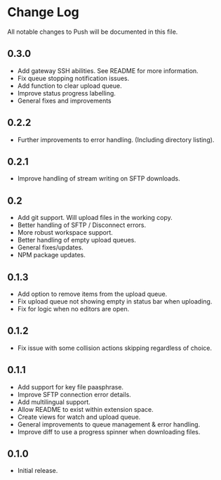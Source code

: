 # Change Log
All notable changes to Push will be documented in this file.

## 0.3.0
 - Add gateway SSH abilities. See README for more information.
 - Fix queue stopping notification issues.
 - Add function to clear upload queue.
 - Improve status progress labelling.
 - General fixes and improvements

## 0.2.2
 - Further improvements to error handling. (Including directory listing).

## 0.2.1
 - Improve handling of stream writing on SFTP downloads.

## 0.2
 - Add git support. Will upload files in the working copy.
 - Better handling of SFTP / Disconnect errors.
 - More robust workspace support.
 - Better handling of empty upload queues.
 - General fixes/updates.
 - NPM package updates.

## 0.1.3
 - Add option to remove items from the upload queue.
 - Fix upload queue not showing empty in status bar when uploading.
 - Fix for logic when no editors are open.

## 0.1.2
 - Fix issue with some collision actions skipping regardless of choice.

## 0.1.1
- Add support for key file paasphrase.
- Improve SFTP connection error details.
- Add multilingual support.
- Allow README to exist within extension space.
- Create views for watch and upload queue.
- General improvements to queue management & error handling.
- Improve diff to use a progress spinner when downloading files.

## 0.1.0
- Initial release.